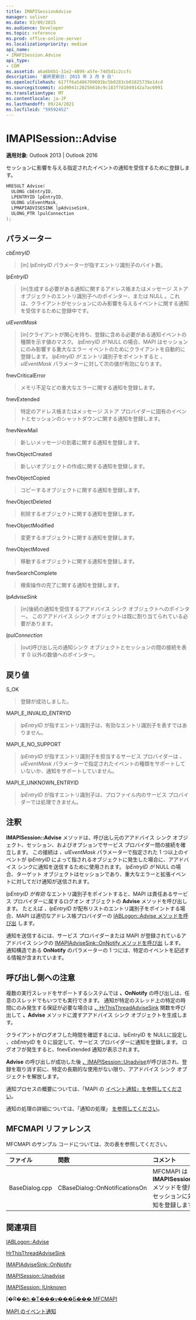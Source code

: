 ```yaml
---
title: IMAPISessionAdvise
manager: soliver
ms.date: 03/09/2015
ms.audience: Developer
ms.topic: reference
ms.prod: office-online-server
ms.localizationpriority: medium
api_name:
- IMAPISession.Advise
api_type:
- COM
ms.assetid: a6a6b6b1-31e2-4899-a5fe-74d5d1c2ccfc
description: '最終更新日: 2015 年 3 月 9 日'
ms.openlocfilehash: 617ff6a5486709691bc5b0283cb01825739e14cd
ms.sourcegitcommit: a1d9041c20256616c9c183f7d1049142a7ac6991
ms.translationtype: MT
ms.contentlocale: ja-JP
ms.lasthandoff: 09/24/2021
ms.locfileid: "59592452"
---
```

# <a name="imapisessionadvise"></a>IMAPISession::Advise

  
  
**適用対象**: Outlook 2013 | Outlook 2016 
  
セッションに影響を与える指定されたイベントの通知を受信するために登録します。
  
```cpp
HRESULT Advise(
  ULONG cbEntryID,
  LPENTRYID lpEntryID,
  ULONG ulEventMask,
  LPMAPIADVISESINK lpAdviseSink,
  ULONG_PTR lpulConnection
);
```

## <a name="parameters"></a>パラメーター

 _cbEntryID_
  
> [in]  _lpEntryID_ パラメーターが指すエントリ識別子のバイト数。 
    
 _lpEntryID_
  
> [in]生成する必要がある通知に関するアドレス帳またはメッセージ ストア オブジェクトのエントリ識別子へのポインター、または NULL 。これは、クライアントがセッションにのみ影響を与えるイベントに関する通知を受信するために登録中です。 
    
 _ulEventMask_
  
> [in]クライアントが関心を持ち、登録に含める必要がある通知イベントの種類を示す値のマスク。 _lpEntryID が_ NULL の場合、MAPI はセッションにのみ影響する重大なエラー イベントのためにクライアントを自動的に登録します。 _lpEntryID が_ エントリ識別子をポイントすると _、ulEventMask_ パラメーターに対して次の値が有効になります。 
    
fnevCriticalError 
  
> メモリ不足などの重大なエラーに関する通知を登録します。
    
fnevExtended 
  
> 特定のアドレス帳またはメッセージ ストア プロバイダーに固有のイベントとセッションのシャットダウンに関する通知を登録します。
    
fnevNewMail 
  
> 新しいメッセージの到着に関する通知を登録します。 
    
fnevObjectCreated 
  
> 新しいオブジェクトの作成に関する通知を登録します。
    
fnevObjectCopied
  
> コピーするオブジェクトに関する通知を登録します。
    
fnevObjectDeleted
  
> 削除するオブジェクトに関する通知を登録します。
    
fnevObjectModified
  
> 変更するオブジェクトに関する通知を登録します。
    
fnevObjectMoved
  
> 移動するオブジェクトに関する通知を登録します。
    
fnevSearchComplete
  
> 検索操作の完了に関する通知を登録します。
    
 _lpAdviseSink_
  
> [in]後続の通知を受信するアアドバイス シンク オブジェクトへのポインター。 このアアドバイス シンク オブジェクトは既に割り当てられている必要があります。
    
 _lpulConnection_
  
> [out]呼び出し元の通知シンク オブジェクトとセッションの間の接続を表す 0 以外の数値へのポインター。
    
## <a name="return-value"></a>戻り値

S_OK 
  
> 登録が成功しました。
    
MAPI_E_INVALID_ENTRYID 
  
> _lpEntryID_ が指すエントリ識別子は、有効なエントリ識別子を表すではありません。 
    
MAPI_E_NO_SUPPORT 
  
> _lpEntryID_ が指すエントリ識別子を担当するサービス プロバイダーは _、ulEventMask_ パラメーターで指定されたイベントの種類をサポートしていないか、通知をサポートしていません。 
    
MAPI_E_UNKNOWN_ENTRYID 
  
> _lpEntryID_ が指すエントリ識別子は、プロファイル内のサービス プロバイダーでは処理できません。 
    
## <a name="remarks"></a>注釈

**IMAPISession::Advise** メソッドは、呼び出し元のアアドバイス シンク オブジェクト、セッション、およびオプションでサービス プロバイダー間の接続を確立します。 この接続は  _、ulEventMask_ パラメーターで指定された 1 つ以上のイベントが  _lpEntryID_ によって指されるオブジェクトに発生した場合に、アアドバイス シンクに通知を送信するために使用されます。 _lpEntryID が_ NULL の場合、ターゲット オブジェクトはセッションであり、重大なエラーと拡張イベントに対してだけ通知が送信されます。 
  
_lpEntryID が有効_ なエントリ識別子をポイントすると、MAPI は責任あるサービス プロバイダーに属するログオン オブジェクトの **Advise** メソッドを呼び出します。 たとえば  _、lpEntryID_ が配布リストのエントリ識別子をポイントする場合、MAPI は適切なアドレス帳プロバイダーの [IABLogon::Advise メソッドを呼び出](iablogon-advise.md) します。 
  
通知を送信するには、サービス プロバイダーまたは MAPI が登録されているアアドバイス シンクの [IMAPIAdviseSink::OnNotify メソッドを呼び出](imapiadvisesink-onnotify.md) します。 通知構造である **OnNotify** のパラメーターの 1 つには、特定のイベントを記述する情報が含まれています。
  
## <a name="notes-to-callers"></a>呼び出し側への注意

複数の実行スレッドをサポートするシステムでは **、OnNotify** の呼び出しは、任意のスレッドでもいつでも実行できます。 通知が特定のスレッド上の特定の時間にのみ発生する保証が必要な場合は [、HrThisThreadAdviseSink](hrthisthreadadvisesink.md) 関数を呼び出して **、Advise** メソッドに渡すアアドバイス シンク オブジェクトを生成します。 
  
クライアントがログオフした時間を確認するには、lpEntryID を NULLに設定し _、cbEntryID_ を 0 に設定して、サービス プロバイダーに通知を登録します。 ログオフが発生すると、fnevExtended 通知が表示されます。 
  
**Advise** の呼び出しが成功した後 [、IMAPISession::Unadvise](imapisession-unadvise.md)が呼び出され、登録を取り消す前に、特定の長期的な使用がない限り、アアドバイス シンク オブジェクトを解放します。 
  
通知プロセスの概要については、「MAPI の [イベント通知」を参照してください](event-notification-in-mapi.md)。 
  
通知の処理の詳細については、「通知の処理」 [を参照してください](handling-notifications.md)。 
  
## <a name="mfcmapi-reference"></a>MFCMAPI リファレンス

MFCMAPI のサンプル コードについては、次の表を参照してください。
  
|**ファイル**|**関数**|**コメント**|
|:-----|:-----|:-----|
|BaseDialog.cpp  <br/> |CBaseDialog::OnNotificationsOn  <br/> |MFCMAPI は **IMAPISession::Advise** メソッドを使用して、セッションに対する通知を登録します。  <br/> |
   
## <a name="see-also"></a>関連項目



[IABLogon::Advise](iablogon-advise.md)
  
[HrThisThreadAdviseSink](hrthisthreadadvisesink.md)
  
[IMAPIAdviseSink::OnNotify](imapiadvisesink-onnotify.md)
  
[IMAPISession::Unadvise](imapisession-unadvise.md)
  
[IMAPISession: IUnknown](imapisessioniunknown.md)


[�R�[�h �T���v���Ƃ��� MFCMAPI](mfcmapi-as-a-code-sample.md)
  
[MAPI のイベント通知](event-notification-in-mapi.md)

